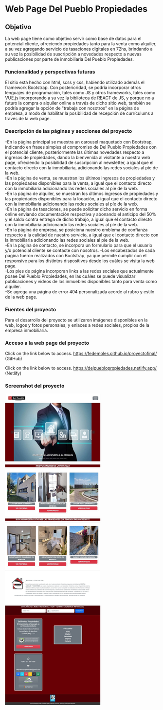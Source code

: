 # Web Page Del Pueblo Propiedades

## Objetivo
La web page tiene como objetivo servir como base de datos para el potencial cliente, ofreciendo propiedades tanto para la venta como alquiler, a su vez agregando servicio de tasaciones digitales en 72hs, brindando a su vez la posibilidad de suscripción a novedades respecto a nuevas publicaciones por parte de inmobiliaria Del Pueblo Propiedades.

### Funcionalidad y perspectivas futuras
El sitio está hecho con html, scss y css, habiendo utilizado además el framework Bootstrap. 
Con posterioridad, se podría incorporar otros lenguajes de programación, tales como JS y otros frameworks, tales como VUE.js incorporando a su vez la biblioteca de REACT de JS, y porque no a futuro la compra o alquiler online a través de dicho sitio web, también se podría agregar la opción de "trabaja con nosotros" en la página de empresa, a modo de habilitar la posibilidad de recepción de currículums a través de la web page.

### Descripción de las páginas y secciones del proyecto
-En la página principal se muestra un carousel maquetado con Bootstrap, indicando en frases simples el compromiso de Del Pueblo Propiedades con el potencial cliente, posteriormente las últimas novedades respecto a ingresos de propiedades, dando la bienvenida al visitante a nuestra web page, ofreciendo la posibilidad de suscripción al newsletter, a igual que el contacto directo con la inmobiliaria, adicionando las redes sociales al píe de la web.<br>
-En la página de venta, se muestran los últimos ingresos de propiedades y las propiedades disponibles para la venta, a igual que el contacto directo con la inmobiliaria adicionando las redes sociales al píe de la web.<br>
-En la página de alquiler, se muestran los últimos ingresos de propiedades y las propiedades disponibles para la locación, a igual que el contacto directo con la inmobiliaria adicionando las redes sociales al píe de la web.<br>
-En la página de tasaciones, se puede solicitar dicho servicio en forma online enviando documentación respectiva y abonando el anticipo del 50% y el saldo contra entrega de dicho trabajo, a igual que el contacto directo con la inmobiliaria adicionando las redes sociales al píe de la web.<br>
-En la página de empresa, se posiciona nuestro emblema de confianza respecto a la calidad de nuestro servicio, a igual que el contacto directo con la inmobiliaria adicionando las redes sociales al píe de la web.<br>
-En la página de contacto, se incorpora un formulario para que el usuario y/o potencial cliente se contacte con nosotros.
-Los encabezados de cada página fueron realizados con Bootstrap, ya que permite cumplir con el responsive para los distintos dispositivos desde los cuáles se visita la web page.<br>
-Los pies de página incorporan links a las redes sociales que actualmente posee Del Pueblo Propiedades, en las cuáles se puede visualizar publicaciones y videos de los inmuebles disponibles tanto para venta como alquiler.<br>
-Se agrega una página de error 404 personalizada acorde al rubro y estilo de la web page.<br>

### Fuentes del proyecto
Para el desarrollo del proyecto se utilizaron imágenes disponibles en la web, logos y fotos personales; y enlaces a redes sociales, propios de la empresa inmobiliaria.

### Acceso a la web page del proyecto
Click on the link below to access.
https://fedemoles.github.io/proyectofinal/ (GitHub)

Click on the link below to access.
https://delpueblopropiedades.netlify.app/ (Netlify)

### Screenshot del proyecto
<img src="https://github.com/fedemoles/proyectofinal/blob/main/public/demohome.jpg">